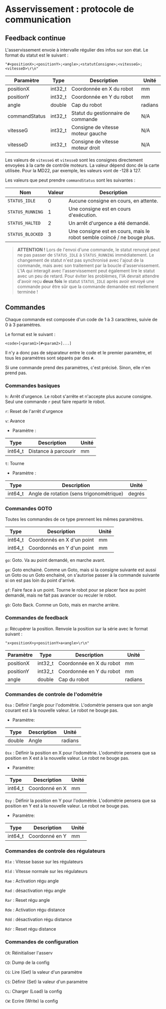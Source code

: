 # Asservissement : protocole de communication

## Feedback continue

L'asservissement envoie à intervalle régulier des infos sur son état.
Le format du statut est le suivant :

`"#<positionX>;<positionY>;<angle>;<statutConsigne>;<vitesseG>;<vitesseD>\r\n"`

| Paramètre     | Type    | Description                        | Unité   |
|---------------|---------|------------------------------------|---------|
| positionX     | int32_t | Coordonnée en X du robot           | mm      |
| positionY     | int32_t | Coordonnée en Y du robot           | mm      |
| angle         | double  | Cap du robot                       | radians |
| commandStatus | int32_t | Statut du gestionnaire de commande | N/A     |
| vitesseG      | int32_t | Consigne de vitesse moteur gauche  | N/A     |
| vitesseD      | int32_t | Consigne de vitesse moteur droit   | N/A     |

Les valeurs de `vitesseG` et `vitesseD` sont les consignes directement
envoyées à la carte de contrôle moteurs. La valeur dépend donc de la
carte utilisée. Pour la MD22, par exemple, les valeurs vont de -128 à 127.

Les valeurs que peut prendre `commandStatus` sont les suivantes :

| Nom              | Valeur | Description
|------------------|--------|--------------------------------------------
| `STATUS_IDLE`    |  0     | Aucune consigne en cours, en attente.
| `STATUS_RUNNING` |  1     | Une consigne est en cours d'exécution.
| `STATUS_HALTED`  |  2     | Un arrêt d'urgence a été demandé.
| `STATUS_BLOCKED` |  3     | Une consigne est en cours, mais le robot semble coincé / ne bouge plus.

> **ATTENTION !**
> Lors de l'envoi d'une commande, le statut renvoyé peut ne pas passer de
> `STATUS_IDLE` à `STATUS_RUNNING` immédiatement. Le changement de statut
> n'est pas synchronisé avec l'ajout de la commande, mais avec son traitement
> par la boucle d'asservissement. L'IA qui interagit avec l'asservissement
> peut également lire le statut avec un peu de retard. Pour éviter les
> problèmes, l'IA devrait attendre d'avoir reçu **deux fois** le statut
> `STATUS_IDLE` après avoir envoyé une commande pour être sûr que la
> commande demandée est réellement terminée !

## Commandes

Chaque commande est composée d'un code de 1 à 3 caractères, suivie
de 0 à 3 paramètres.

Le format est le suivant :

`<code>[<param1>[#<param2>]...]`

Il n'y a donc pas de séparateur entre le code et le premier paramètre,
et tous les paramètres sont séparés par des `#`.

Si une commande prend des paramètres, c'est précisé. Sinon, elle n'en
prend pas.

### Commandes basiques

`h`: Arrêt d'urgence. Le robot s'arrête et n'accepte plus aucune
    consigne. Seul une commande `r` peut faire repartir le robot.

`r`: Reset de l'arrêt d'urgence

`v`: Avance

* Paramètre :

| Type    | Description          | Unité |
|---------|----------------------|-------|
| int64_t | Distance à parcourir | mm    |

`t`: Tourne

* Paramètre :

| Type    | Description                              | Unité  |
|---------|------------------------------------------|--------|
| int64_t | Angle de rotation (sens trigonométrique) | degrés |

### Commandes GOTO

Toutes les commandes de ce type prennent les mêmes paramètres.

| Type    | Description                | Unité |
|---------|----------------------------|-------|
| int64_t | Coordonnés en X d'un point | mm    |
| int64_t | Coordonnés en Y d'un point | mm    |

`go`: Goto. Va au point demandé, en marche avant.

`ge`: Goto enchainé. Comme un Goto, mais si la consigne suivante est
        aussi un Goto ou un Goto enchainé, on s'autorise passer à la
        commande suivante si on est pas loin du point d'arrivé.

`gf`: Faire face à un point. Tourne le robot pour se placer face au
        point demandé, mais ne fait pas avancer ou reculer le robot.

`gb`: Goto Back. Comme un Goto, mais en marche arrière.

### Commandes de feedback

`p`: Récupérer la position. Renvoie la position sur la série avec le
    format suivant :

`"x<positionX>y<positionY>a<angle>\r\n"`

| Paramètre | Type    | Description              | Unité   |
|-----------|---------|--------------------------|---------|
| positionX | int32_t | Coordonnée en X du robot | mm      |
| positionY | int32_t | Coordonnée en Y du robot | mm      |
| angle     | double  | Cap du robot             | radians |

### Commandes de controle de l'odométrie

`Osa` : Définir l'angle pour l'odométrie. L'odométrie pensera que son
    angle courant est à la nouvelle valeur. Le robot ne bouge pas.

* Paramètre:

| Type   | Description | Unité   |
|--------|-------------|---------|
| double | Angle       | radians |

`Osx` : Définir la position en X pour l'odométrie. L'odométrie pensera
    que sa position en X est à la nouvelle valeur. Le robot ne bouge pas.

* Paramètre:

| Type    | Description    | Unité |
|---------|----------------|-------|
| int64_t | Coordonné en X | mm    |

`Osy` : Définir la position en Y pour l'odométrie. L'odométrie pensera
    que sa position en Y est à la nouvelle valeur. Le robot ne bouge pas.

* Paramètre:

| Type    | Description    | Unité |
|---------|----------------|-------|
| int64_t | Coordonné en Y | mm    |

### Commandes de controle des régulateurs

`Rle` : Vitesse basse sur les régulateurs

`Rld` : Vitesse normale sur les régulateurs

`Rae` : Activation régu angle

`Rad` : désactivation régu angle

`Rar` : Reset régu angle

`Rde` : Activation régu distance

`Rdd` : désactivation régu distance

`Rdr` : Reset régu distance

### Commandes de configuration

`CR`: Réinitialiser l'asserv

`CD`: Dump de la config

`CG`: Lire (Get) la valeur d'un paramètre

`CS`: Définir (Set) la valeur d'un paramètre

`CL`: Charger (Load) la config

`CW`: Ecrire (Write) la config

